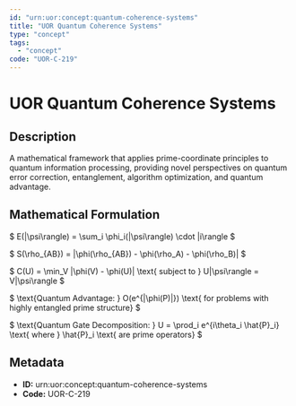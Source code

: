 ```yaml
---
id: "urn:uor:concept:quantum-coherence-systems"
title: "UOR Quantum Coherence Systems"
type: "concept"
tags:
  - "concept"
code: "UOR-C-219"
---
```


# UOR Quantum Coherence Systems

## Description

A mathematical framework that applies prime-coordinate principles to quantum information processing, providing novel perspectives on quantum error correction, entanglement, algorithm optimization, and quantum advantage.

## Mathematical Formulation

$
E(|\psi\rangle) = \sum_i \phi_i(|\psi\rangle) \cdot |i\rangle
$

$
S(\rho_{AB}) = \|\phi(\rho_{AB}) - \phi(\rho_A) - \phi(\rho_B)\|
$

$
C(U) = \min_V \|\phi(V) - \phi(U)\| \text{ subject to } U|\psi\rangle = V|\psi\rangle
$

$
\text{Quantum Advantage: } O(e^{\|\phi(P)\|}) \text{ for problems with highly entangled prime structure}
$

$
\text{Quantum Gate Decomposition: } U = \prod_i e^{i\theta_i \hat{P}_i} \text{ where } \hat{P}_i \text{ are prime operators}
$

## Metadata

- **ID:** urn:uor:concept:quantum-coherence-systems
- **Code:** UOR-C-219
